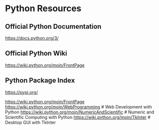 
# Python Resources
## Official Python Documentation
https://docs.python.org/3/ 

## Official Python Wiki
https://wiki.python.org/moin/FrontPage

## Python Package Index
https://pypi.org/
 
  
  https://wiki.python.org/moin/FrontPage
    https://wiki.python.org/moin/WebProgramming # Web Development with Python
    https://wiki.python.org/moin/NumericAndScientific # Numeric and Scientific Computing with Python
    https://wiki.python.org/moin/TkInter # Desktop GUI with TkInter
    
  
  
